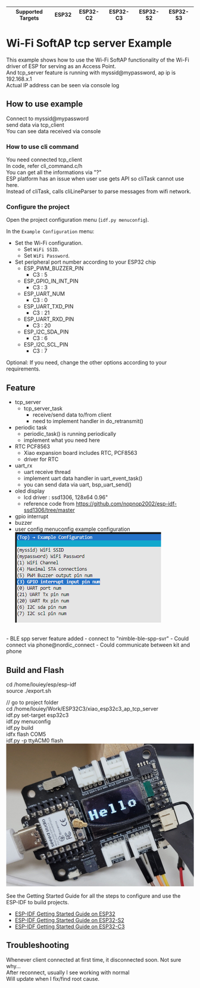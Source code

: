 | Supported Targets | ESP32 | ESP32-C2 | ESP32-C3 | ESP32-S2 | ESP32-S3 |
| ----------------- | ----- | -------- | -------- | -------- | -------- |

# Wi-Fi SoftAP tcp server Example

This example shows how to use the Wi-Fi SoftAP functionality of the Wi-Fi driver of ESP for serving as an Access Point.</br>
And tcp_server feature is running with myssid@mypassword, ap ip is 192.168.x.1</br>
Actual IP address can be seen via console log</br>


## How to use example

Connect to myssid@mypassword</br>
send data via tcp_client</br>
You can see data received via console</br>

### How to use cli command
You need connected tcp_client</br>
In code, refer cli_command.c/h</br>
You can get all the informations via "?"</br>
ESP platform has an issue when user use gets API so cliTask cannot use here.</br>
Instead of cliTask, calls cliLineParser to parse messages from wifi network.</br>

### Configure the project

Open the project configuration menu (`idf.py menuconfig`).

In the `Example Configuration` menu:

* Set the Wi-Fi configuration.
    * Set `WiFi SSID`.
    * Set `WiFi Password`.
* Set peripheral port number according to your ESP32 chip
    * ESP_PWM_BUZZER_PIN
      * C3 : 5
    * ESP_GPIO_IN_INT_PIN
      * C3 : 3
    * ESP_UART_NUM
      * C3 : 0
    * ESP_UART_TXD_PIN
      * C3 : 21
    * ESP_UART_RXD_PIN
      * C3 : 20
    * ESP_I2C_SDA_PIN
      * C3 : 6
    * ESP_I2C_SCL_PIN
      * C3 : 7

Optional: If you need, change the other options according to your requirements.


## Feature
- tcp_server
  - tcp_server_task
    - receive/send data to/from client
    - need to implement handler in do_retransmit()
- periodic task
  - periodic_task() is running periodically
  - implement what you need here
- RTC PCF8563
  - Xiao expansion board includes RTC, PCF8563
  - driver for RTC
- uart_rx
  - uart receive thread
  - implement uart data handler in uart_event_task()
  - you can send data via uart, bsp_uart_send()
- oled display
  - lcd driver : ssd1306, 128x64 0.96"
  - reference code from https://github.com/nopnop2002/esp-idf-ssd1306/tree/master
- gpio interrupt
- buzzer
- user config menuconfig example configuration</br>
![Alt text](menuconfig.png)
</br>
- BLE spp server feature added
  - connect to "nimble-ble-spp-svr"
  - Could connect via phone@nordic_connect
  - Could communicate between kit and phone

## Build and Flash

cd /home/louiey/esp/esp-idf </br>
source ./export.sh

// go to project folder </br>
cd /home/louiey/Work/ESP32C3/xiao_esp32c3_ap_tcp_server </br>
idf.py set-target esp32c3 </br>
idf.py menuconfig </br>
idf.py build </br>
idfx flash COM5 </br>
idf.py -p ttyACM0 flash</br>
![Alt text](xiao-esp32c3.jpg)

See the Getting Started Guide for all the steps to configure and use the ESP-IDF to build projects.

* [ESP-IDF Getting Started Guide on ESP32](https://docs.espressif.com/projects/esp-idf/en/latest/esp32/get-started/index.html)
* [ESP-IDF Getting Started Guide on ESP32-S2](https://docs.espressif.com/projects/esp-idf/en/latest/esp32s2/get-started/index.html)
* [ESP-IDF Getting Started Guide on ESP32-C3](https://docs.espressif.com/projects/esp-idf/en/latest/esp32c3/get-started/index.html)

## Troubleshooting

Whenever client connected at first time, it disconnected soon. Not sure why...</br>
After reconnect, usually I see working with normal</br>
Will update when I fix/find root cause.</br>
